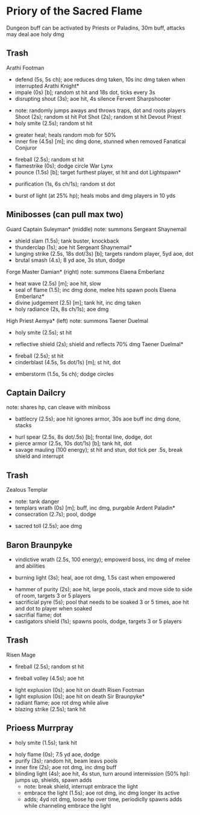 # Priory of the Sacred Flame

Dungeon buff can be activated by Priests or Paladins, 30m buff, attacks may deal aoe holy dmg

## Trash
Arathi Footman
  + defend (5s, 5s ch); aoe reduces dmg taken, 10s inc dmg taken when interrupted
Arathi Knight*
  + impale (0s) [b]; random st hit and 18s dot, ticks every 3s
  + disrupting shout (3s); aoe hit, 4s silence
Fervent Sharpshooter
  - note: randomly jumps aways and throws traps, dot and roots players
  Shoot (2s); random st hit
  Pot Shot (2s); random st hit
Devout Priest
  - holy smite (2.5s); random st hit
  * greater heal; heals random mob for 50%
  * inner fire (4.5s) [m]; inc dmg done, stunned when removed
Fanatical Conjuror
  - fireball (2.5s); random st hit
  - flamestrike (0s); dodge circle
War Lynx
  - pounce (1.5s) [b]; target furthest player, st hit and dot
Lightspawn*
  + purification (1s, 6s ch/1s); random st dot
  - burst of light (at 25% hp); heals mobs and dmg players in 10 yds

## Minibosses (can pull max two)
Guard Captain Suleyman* (middle)
  note: summons Sergeant Shaynemail
  + shield slam (1.5s); tank buster, knockback
  + thunderclap (1s); aoe hit
Sergeant Shaynemail*
  + lunging strike (2.5s, 18s dot/3s) [b]; targets random player, 5yd aoe, dot
  + brutal smash (4.s); 8 yd aoe, 3s stun, dodge

Forge Master Damian* (right)
  note: summons Elaena Emberlanz
  + heat wave (2.5s) [m]; aoe hit, slow
  + seal of flame (1.5); inc dmg done, melee hits spawn pools
Elaena Emberlanz*
  + divine judgement (2.5) [m]; tank hit, inc dmg taken
  + holy radiance (2s, 8s ch/1s); aoe dmg

High Priest Aemya* (left)
  note: summons Taener Duelmal
  * holy smite (2.5s); st hit
  + reflective shield (2s); shield and reflects 70% dmg
Taener Duelmal*
  * fireball (2.5s); st hit
  * cinderblast (4.5s, 5s dot/1s) [m]; st hit, dot
  + emberstorm (1.5s, 5s ch); dodge circles

## Captain Dailcry
  note: shares hp, can cleave with miniboss
  * battlecry (2.5s); aoe hit ignores armor, 30s aoe buff inc dmg done, stacks
  + hurl spear (2.5s, 8s dot/.5s) [b]; frontal line, dodge, dot
  + pierce armor (2.5s, 10s dot/1s) [b]; tank hit, dot
  + savage mauling (100 energy); st hit and stun, dot tick per .5s, break shield and interrupt

## Trash
Zealous Templar
  - note: tank danger
  - templars wrath (0s) [m]; buff, inc dmg, purgable
Ardent Paladin*
  - consecration (2.7s); pool, dodge
  + sacred toll (2.5s); aoe dmg

## Baron Braunpyke
  + vindictive wrath (2.5s, 100 energy); empowerd boss, inc dmg of melee and abilities
  * burning light (3s); heal, aoe rot dmg, 1.5s cast when empowered
  + hammer of purity (2s); aoe hit, large pools, stack and move side to side of room, targets 3 or 5 players
  + sacrificial pyre (5s); pool that needs to be soaked 3 or 5 times, aoe hit and dot to player when soaked
  + sacrifial flame; dot
  + castigators shield (1s); spawns pools, dodge, targets 3 or 5 players

## Trash
Risen Mage
  - fireball (2.5s); random st hit
  * fireball volley (4.5s); aoe hit
  + light explusion (0s); aoe hit on death
Risen Footman
  + light explusion (0s); aoe hit on death
Sir Braunpyke*
  + radiant flame; aoe rot dmg while alive
  + blazing strike (2.5s); tank hit

## Prioess Murrpray
  * holy smite (1.5s); tank hit
  + holy flame (0s); 7.5 yd aoe, dodge
  + purify (3s); random hit, beam leavs pools
  + inner fire (2s); aoe rot dmg, inc dmg buff
  + blinding light (4s); aoe hit, 4s stun, turn around
  intermission (50% hp): jumps up, shields, spawn adds
      - note: break shield, interrupt embrace the light
      * embrace the light (1.5s); aoe rot dmg, inc dmg longer its active
      + adds; 4yd rot dmg, loose hp over time, periodiclly spawns adds while channeling embrace the light
